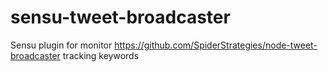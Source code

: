 sensu-tweet-broadcaster
=======================

Sensu plugin for monitor https://github.com/SpiderStrategies/node-tweet-broadcaster tracking keywords

